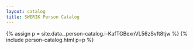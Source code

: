 ```yaml
---
layout: catalog
title: SWERIK Person Catalog
---
```

{% assign p = site.data._person-catalog.i-KafTGBexnVL56zSvft8tjw %}
{% include person-catalog.html p=p %}

